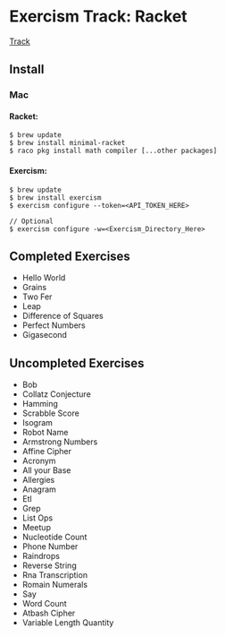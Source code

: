 # Exercism Track: Racket
[Track](https://exercism.org/tracks/racket)

## Install

### Mac

#### Racket:
```
$ brew update
$ brew install minimal-racket
$ raco pkg install math compiler [...other packages]
```

#### Exercism:
```
$ brew update
$ brew install exercism
$ exercism configure --token=<API_TOKEN_HERE>

// Optional
$ exercism configure -w=<Exercism_Directory_Here>
 ```

## Completed Exercises
- Hello World
- Grains
- Two Fer
- Leap
- Difference of Squares
- Perfect Numbers
- Gigasecond

## Uncompleted Exercises
- Bob
- Collatz Conjecture
- Hamming
- Scrabble Score
- Isogram
- Robot Name
- Armstrong Numbers
- Affine Cipher
- Acronym
- All your Base
- Allergies
- Anagram
- Etl
- Grep
- List Ops
- Meetup
- Nucleotide Count
- Phone Number
- Raindrops
- Reverse String
- Rna Transcription
- Romain Numerals
- Say
- Word Count
- Atbash Cipher
- Variable Length Quantity
